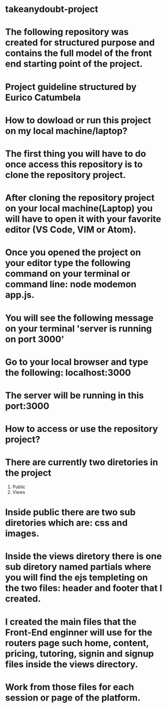 # takeanydoubt-project

# The following repository was created for structured purpose and contains the full model of the front end starting point of the project.

   # Project guideline structured by Eurico Catumbela #
   
   # How to dowload or run this project on my local machine/laptop?
   # The first thing you will have to do once access this repository is to clone the repository project. 
   # After cloning the repository project on your local machine(Laptop) you will have to open it with your favorite editor (VS Code, VIM or Atom).
   # Once you opened the project on your editor type the following command on your terminal or command line: node modemon app.js.
   # You will see the following message on your terminal 'server is running on port 3000'
   # Go to your local browser and type the following: localhost:3000 
   # The server will be running in this port:3000
   
   # How to access or use the repository project?
   # There are currently two diretories in the project
   1. Public
   2. Views
   
   # Inside public there are two sub diretories which are: css and images.
   # Inside the views diretory there is one sub diretory named partials where you will find the ejs templeting on the two files: header and footer that I created.
   # I created the main files that the Front-End enginner will use for the routers page such home, content, pricing, tutoring, signin and signup files inside       the views directory. 
   # Work from those files for each session or page of the platform.
   
   
 
   
   
   
